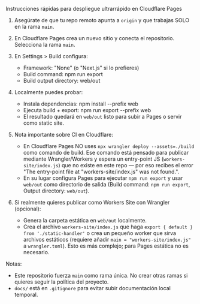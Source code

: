 Instrucciones rápidas para despliegue ultrarrápido en Cloudflare Pages

1) Asegúrate de que tu repo remoto apunta a `origin` y que trabajas SOLO en la rama `main`.

2) En Cloudflare Pages crea un nuevo sitio y conecta el repositorio. Selecciona la rama `main`.

3) En Settings > Build configura:
   - Framework: "None" (o "Next.js" si lo prefieres)
   - Build command: npm run export
   - Build output directory: web/out

4) Localmente puedes probar:
   - Instala dependencias: npm install --prefix web
   - Ejecuta build + export: npm run export --prefix web
   - El resultado quedará en `web/out` listo para subir a Pages o servir como static site.

5) Nota importante sobre CI en Cloudflare:
   - En Cloudflare Pages NO uses `npx wrangler deploy --assets=./build` como comando de build.
     Ese comando está pensado para publicar mediante Wrangler/Workers y espera un entry-point JS
     (`workers-site/index.js`) que no existe en este repo — por eso recibes el error
     "The entry-point file at \"workers-site/index.js\" was not found.".
   - En su lugar configura Pages para ejecutar `npm run export` y usar `web/out` como directorio
     de salida (Build command: `npm run export`, Output directory: `web/out`).

6) Si realmente quieres publicar como Workers Site con Wrangler (opcional):
   - Genera la carpeta estática en `web/out` localmente.
   - Crea el archivo `workers-site/index.js` que haga `export { default } from './static-handler'` o
     crea un pequeño worker que sirva archivos estáticos (requiere añadir `main = "workers-site/index.js"`
     a `wrangler.toml`). Esto es más complejo; para Pages estática no es necesario.

Notas:
- Este repositorio fuerza `main` como rama única. No crear otras ramas si quieres seguir la política del proyecto.
- `docs/` está en `.gitignore` para evitar subir documentación local temporal.
